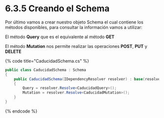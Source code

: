 # 6.3.5 Creando el Schema

Por último vamos a crear nuestro objeto Schema el cual contiene los métodos disponibles, para consultar la información vamos a utilizar:

El método **Query** que es el equivalente al método **GET**

El método **Mutation** nos permite realizar las operaciones **POST**, **PUT** y **DELETE**

{% code title="CaducidadSchema.cs" %}
```csharp
public class CaducidadSchema : Schema
{
    public CaducidadSchema(IDependencyResolver resolver) : base(resolver)
    {
        Query = resolver.Resolve<CaducidadQuery>();
        Mutation = resolver.Resolve<CaducidadMutation>();
    }
}
```
{% endcode %}

 

